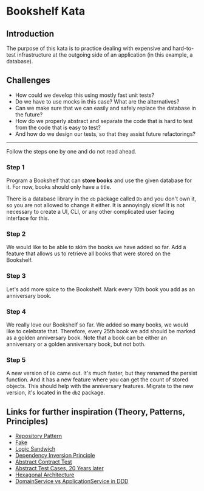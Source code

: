 # Bookshelf Kata

## Introduction
The purpose of this kata is to practice dealing with expensive and hard-to-test infrastructure at the outgoing side of an application (in this example, a database).

## Challenges
- How could we develop this using mostly fast unit tests?
- Do we have to use mocks in this case? What are the alternatives?
- Can we make sure that we can easily and safely replace the database in the future?
- How do we properly abstract and separate the code that is hard to test from the code that is easy to test?
- And how do we design our tests, so that they assist future refactorings?

---

Follow the steps one by one and do not read ahead.

### Step 1 
Program a Bookshelf that can **store books** and use the given database for it.
For now, books should only have a title.

There is a database library in the `db` package called `Db` and you don't own it, so you are not allowed to change it either.
It is annoyingly slow!
It is not necessary to create a UI, CLI, or any other complicated user facing interface for this. 

### Step 2
We would like to be able to skim the books we have added so far. 
Add a feature that allows us to retrieve all books that were stored on the Bookshelf.

### Step 3
Let's add more spice to the Bookshelf.
Mark every 10th book you add as an anniversary book.

### Step 4
We really love our Bookshelf so far. We added so many books, we would like to celebrate that.
Therefore, every 25th book we add should be marked as a golden anniversary book.
Note that a book can be either an anniversary or a golden anniversary book, but not both.

### Step 5
A new version of `Db` came out. It's much faster, but they renamed the persist function.
And it has a new feature where you can get the count of stored objects.
This should help with the anniversary features.
Migrate to the new version, it's located in the `db2` package.


## Links for further inspiration (Theory, Patterns, Principles)

- [Repository Pattern](https://martinfowler.com/eaaCatalog/repository.html)
- [Fake](https://martinfowler.com/bliki/TestDouble.html)
- [Logic Sandwich](http://www.jamesshore.com/v2/blog/2018/testing-without-mocks#logic-sandwich)
- [Dependency Inversion Principle](https://en.wikipedia.org/wiki/Dependency_inversion_principle)
- [Abstract Contract Test](https://blog.thecodewhisperer.com/permalink/writing-contract-tests-in-java-differently)
- [Abstract Test Cases, 20 Years later](https://blog.thecodewhisperer.com/permalink/abstract-test-cases-20-years-later)
- [Hexagonal Architecture](https://alistair.cockburn.us/hexagonal-architecture/)
- [DomainService vs ApplicationService in DDD](https://enterprisecraftsmanship.com/posts/domain-vs-application-services/)
